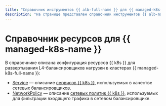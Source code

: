 ```yaml
---
title: "Справочник инструментов {{ alb-full-name }} для {{ managed-k8s-full-name }}"
description: "На странице представлен справочник инструментов {{ alb-name }} для {{ managed-k8s-name }}."
---
```


# Справочник ресурсов для {{ managed-k8s-name }}

В справочнике описана конфигурация ресурсов {{ k8s }} для развертывания L4-балансировщиков нагрузки в кластерах {{ managed-k8s-full-name }}:

* [Service](service.md) — описание [сервисов {{ k8s }}](../../managed-kubernetes/concepts/index.md#service), используемых в качестве сетевых балансировщиков.
* [NetworkPolicy](networkpolicy.md) — описание [сетевых политик {{ k8s }}](../../managed-kubernetes/concepts/network-policy.md), используемых для фильтрации входящего трафика в сетевом балансировщике.
